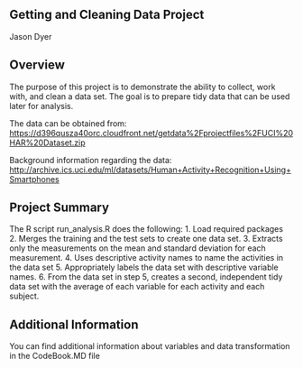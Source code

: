 ## Getting and Cleaning Data Project

Jason Dyer

## Overview

The purpose of this project is to demonstrate the ability to collect, work with, and clean a data set.  The goal is to prepare tidy data that can be used later for analysis.

The data can be obtained from:
https://d396qusza40orc.cloudfront.net/getdata%2Fprojectfiles%2FUCI%20HAR%20Dataset.zip

Background information regarding the data:
http://archive.ics.uci.edu/ml/datasets/Human+Activity+Recognition+Using+Smartphones

## Project Summary

The R script run_analysis.R does the following:
    1.  Load required packages	
    2.  Merges the training and the test sets to create one data set.
    3.  Extracts only the measurements on the mean and standard deviation for each measurement.
    4.  Uses descriptive activity names to name the activities in the data set
    5.  Appropriately labels the data set with descriptive variable names.
    6.  From the data set in step 5, creates a second, independent tidy data set with the average of each variable for each activity and each subject.

## Additional Information

You can find additional information about variables and data transformation in the CodeBook.MD file
